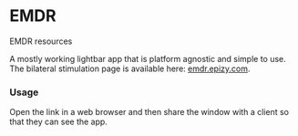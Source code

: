EMDR
====

EMDR resources

A mostly working lightbar app that is platform agnostic and simple to use. The
bilateral stimulation page is available here:
[emdr.epizy.com](http://emdr.epizy.com/).

### Usage

Open the link in a web browser and then share the window with a client so that
they can see the app.
